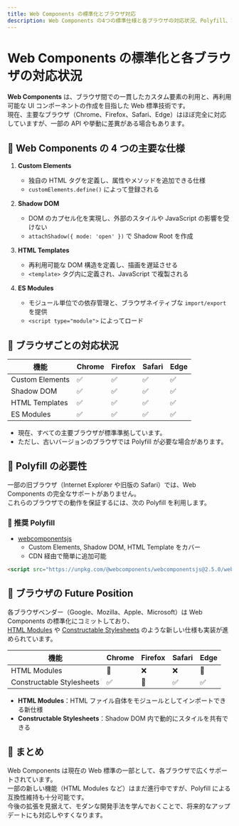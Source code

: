 ```yaml
---
title: Web Components の標準化とブラウザ対応
description: Web Components の4つの標準仕様と各ブラウザの対応状況、Polyfill、将来的な拡張仕様（HTML Modules 等）について整理。
---
```



# Web Components の標準化と各ブラウザの対応状況

**Web Components** は、ブラウザ間での一貫したカスタム要素の利用と、再利用可能な UI コンポーネントの作成を目指した Web 標準技術です。  
現在、主要なブラウザ（Chrome、Firefox、Safari、Edge）はほぼ完全に対応していますが、一部の API や挙動に差異がある場合もあります。


## 🔹 Web Components の 4 つの主要な仕様
1. **Custom Elements**
   - 独自の HTML タグを定義し、属性やメソッドを追加できる仕様
   - `customElements.define()` によって登録される

2. **Shadow DOM**
   - DOM のカプセル化を実現し、外部のスタイルや JavaScript の影響を受けない
   - `attachShadow({ mode: 'open' })` で Shadow Root を作成

3. **HTML Templates**
   - 再利用可能な DOM 構造を定義し、描画を遅延させる
   - `<template>` タグ内に定義され、JavaScript で複製される

4. **ES Modules**
   - モジュール単位での依存管理と、ブラウザネイティブな `import/export` を提供
   - `<script type="module">` によってロード


## 🔹 ブラウザごとの対応状況
| 機能           | Chrome | Firefox | Safari | Edge |
|-----------------|--------|---------|--------|------|
| Custom Elements | ✅    | ✅      | ✅     | ✅   |
| Shadow DOM      | ✅    | ✅      | ✅     | ✅   |
| HTML Templates  | ✅    | ✅      | ✅     | ✅   |
| ES Modules      | ✅    | ✅      | ✅     | ✅   |

- 現在、すべての主要ブラウザが標準準拠しています。
- ただし、古いバージョンのブラウザでは Polyfill が必要な場合があります。


## 🔹 Polyfill の必要性
一部の旧ブラウザ（Internet Explorer や旧版の Safari）では、Web Components の完全なサポートがありません。  
これらのブラウザでの動作を保証するには、次の Polyfill を利用します。

### 📌 推奨 Polyfill
- [webcomponentsjs](https://github.com/webcomponents/polyfills)  
  - Custom Elements, Shadow DOM, HTML Template をカバー
  - CDN 経由で簡単に追加可能

```html
<script src="https://unpkg.com/@webcomponents/webcomponentsjs@2.5.0/webcomponents-loader.js"></script>
```


## 🔹 ブラウザの Future Position
各ブラウザベンダー（Google、Mozilla、Apple、Microsoft）は Web Components の標準化にコミットしており、  
[HTML Modules](https://github.com/WICG/webcomponents/blob/gh-pages/proposals/html-modules-explainer.md) や [Constructable Stylesheets](https://developer.mozilla.org/en-US/docs/Web/API/CSSStyleSheet/CSSStyleSheet) のような新しい仕様も実装が進められています。

| 機能                        | Chrome | Firefox | Safari | Edge |
|-----------------------------|--------|---------|--------|------|
| HTML Modules               | 🚧     | ❌      | ❌     | 🚧   |
| Constructable Stylesheets  | ✅    | 🚧      | ✅     | ✅   |

- **HTML Modules**：HTML ファイル自体をモジュールとしてインポートできる新仕様  
- **Constructable Stylesheets**：Shadow DOM 内で動的にスタイルを共有できる  


## 🔹 まとめ
Web Components は現在の Web 標準の一部として、各ブラウザで広くサポートされています。  
一部の新しい機能（HTML Modules など）はまだ進行中ですが、Polyfill による互換性維持も十分可能です。  
今後の拡張を見据えて、モダンな開発手法を学んでおくことで、将来的なアップデートにも対応しやすくなります。
